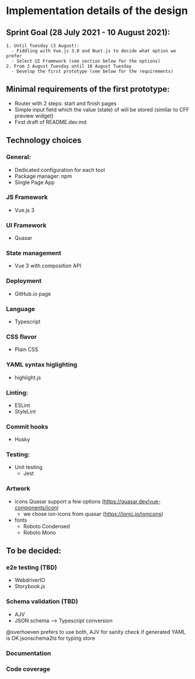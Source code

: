 # Implementation details of the design
## Sprint Goal (28 July 2021 - 10 August 2021):
    1. Until Tuesday (3 August):
      - Fiddling with Vue.js 3.0 and Nuxt.js to decide what option we prefer
      - Select UI Framework (see section below for the options)
    2. From 3 August Tuesday until 10 August Tuesday
      - Develop the first prototype (see below for the requirements)

## Minimal requirements of the first prototype:
  - Router with 2 steps: start and finish pages
  - Simple input field which the value (state) of will be stored (similar to CFF preview widget)
  - First draft of README.dev.md

## Technology choices

### General:
 - Dedicated configuration for each tool
 - Package manager: npm
 - Single Page App

### JS Framework
  - Vue.js 3

### UI Framework
  - Quasar

### State management
  - Vue 3 with composition API 

### Deployment
  - GitHub.io page

### Language
  - Typescript

### CSS flavor
  - Plain CSS

### YAML syntax higlighting
  - highlight.js

### Linting:
  - ESLint
  - StyleLint

### Commit hooks
  - Husky

### Testing:
  - Unit testing
    - Jest

### Artwork

  - icons
    Quasar support a few options (https://quasar.dev/vue-components/icon)
    - we chose ion-icons from quasar (https://ionic.io/ionicons)
  - fonts
    - Roboto Condensed
    - Roboto Mono

## To be decided:

### e2e testing  (TBD)
- WebdriverIO
- Storybook.js

### Schema validation  (TBD)
  - AJV
  - JSON schema --> Typescript conversion

@sverhoeven prefers to use both, 
  AJV for sanity check if generated YAML is OK
  jsonschema2ts for typing store

### Documentation

### Code coverage

